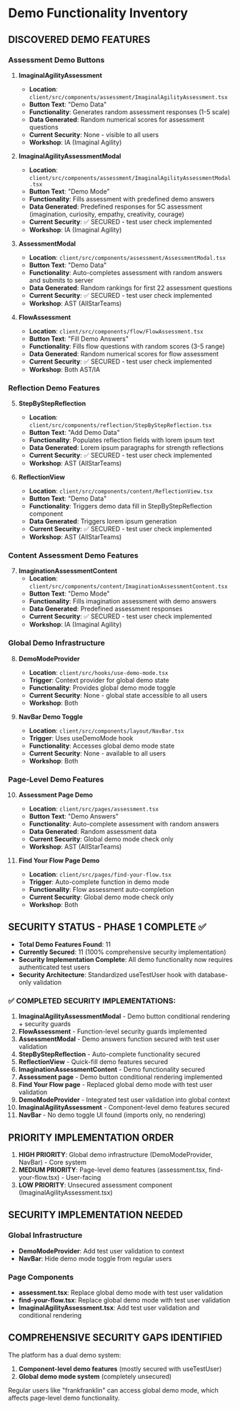 # Demo Functionality Inventory

## DISCOVERED DEMO FEATURES

### Assessment Demo Buttons
1. **ImaginalAgilityAssessment**
   - **Location**: `client/src/components/assessment/ImaginalAgilityAssessment.tsx`
   - **Button Text**: "Demo Data"
   - **Functionality**: Generates random assessment responses (1-5 scale)
   - **Data Generated**: Random numerical scores for assessment questions
   - **Current Security**: None - visible to all users
   - **Workshop**: IA (Imaginal Agility)

2. **ImaginalAgilityAssessmentModal**
   - **Location**: `client/src/components/assessment/ImaginalAgilityAssessmentModal.tsx`
   - **Button Text**: "Demo Mode"
   - **Functionality**: Fills assessment with predefined demo answers
   - **Data Generated**: Predefined responses for 5C assessment (imagination, curiosity, empathy, creativity, courage)
   - **Current Security**: ✅ SECURED - test user check implemented
   - **Workshop**: IA (Imaginal Agility)

3. **AssessmentModal**
   - **Location**: `client/src/components/assessment/AssessmentModal.tsx`
   - **Button Text**: "Demo Data"
   - **Functionality**: Auto-completes assessment with random answers and submits to server
   - **Data Generated**: Random rankings for first 22 assessment questions
   - **Current Security**: ✅ SECURED - test user check implemented
   - **Workshop**: AST (AllStarTeams)

4. **FlowAssessment**
   - **Location**: `client/src/components/flow/FlowAssessment.tsx`
   - **Button Text**: "Fill Demo Answers"
   - **Functionality**: Fills flow questions with random scores (3-5 range)
   - **Data Generated**: Random numerical scores for flow assessment
   - **Current Security**: ✅ SECURED - test user check implemented
   - **Workshop**: Both AST/IA

### Reflection Demo Features
5. **StepByStepReflection**
   - **Location**: `client/src/components/reflection/StepByStepReflection.tsx`
   - **Button Text**: "Add Demo Data"
   - **Functionality**: Populates reflection fields with lorem ipsum text
   - **Data Generated**: Lorem ipsum paragraphs for strength reflections
   - **Current Security**: ✅ SECURED - test user check implemented
   - **Workshop**: AST (AllStarTeams)

6. **ReflectionView**
   - **Location**: `client/src/components/content/ReflectionView.tsx`
   - **Button Text**: "Demo Data"
   - **Functionality**: Triggers demo data fill in StepByStepReflection component
   - **Data Generated**: Triggers lorem ipsum generation
   - **Current Security**: ✅ SECURED - test user check implemented
   - **Workshop**: AST (AllStarTeams)

### Content Assessment Demo Features
7. **ImaginationAssessmentContent**
   - **Location**: `client/src/components/content/ImaginationAssessmentContent.tsx`
   - **Button Text**: "Demo Mode"
   - **Functionality**: Fills imagination assessment with demo answers
   - **Data Generated**: Predefined assessment responses
   - **Current Security**: ✅ SECURED - test user check implemented
   - **Workshop**: IA (Imaginal Agility)

### Global Demo Infrastructure
8. **DemoModeProvider**
   - **Location**: `client/src/hooks/use-demo-mode.tsx`
   - **Trigger**: Context provider for global demo state
   - **Functionality**: Provides global demo mode toggle
   - **Current Security**: None - global state accessible to all users
   - **Workshop**: Both

9. **NavBar Demo Toggle**
   - **Location**: `client/src/components/layout/NavBar.tsx`
   - **Trigger**: Uses useDemoMode hook
   - **Functionality**: Accesses global demo mode state
   - **Current Security**: None - available to all users
   - **Workshop**: Both

### Page-Level Demo Features
10. **Assessment Page Demo**
    - **Location**: `client/src/pages/assessment.tsx`
    - **Button Text**: "Demo Answers"
    - **Functionality**: Auto-complete assessment with random answers
    - **Data Generated**: Random assessment data
    - **Current Security**: Global demo mode check only
    - **Workshop**: AST (AllStarTeams)

11. **Find Your Flow Page Demo**
    - **Location**: `client/src/pages/find-your-flow.tsx`
    - **Trigger**: Auto-complete function in demo mode
    - **Functionality**: Flow assessment auto-completion
    - **Current Security**: Global demo mode check only
    - **Workshop**: Both

## SECURITY STATUS - PHASE 1 COMPLETE ✅
- **Total Demo Features Found**: 11
- **Currently Secured**: 11 (100% comprehensive security implementation)
- **Security Implementation Complete**: All demo functionality now requires authenticated test users
- **Security Architecture**: Standardized useTestUser hook with database-only validation

### ✅ COMPLETED SECURITY IMPLEMENTATIONS:
1. **ImaginalAgilityAssessmentModal** - Demo button conditional rendering + security guards
2. **FlowAssessment** - Function-level security guards implemented
3. **AssessmentModal** - Demo answers function secured with test user validation
4. **StepByStepReflection** - Auto-complete functionality secured
5. **ReflectionView** - Quick-fill demo features secured
6. **ImaginationAssessmentContent** - Demo functionality secured
7. **Assessment page** - Demo button conditional rendering implemented
8. **Find Your Flow page** - Replaced global demo mode with test user validation
9. **DemoModeProvider** - Integrated test user validation into global context
10. **ImaginalAgilityAssessment** - Component-level demo features secured
11. **NavBar** - No demo toggle UI found (imports only, no rendering)

## PRIORITY IMPLEMENTATION ORDER
1. **HIGH PRIORITY**: Global demo infrastructure (DemoModeProvider, NavBar) - Core system
2. **MEDIUM PRIORITY**: Page-level demo features (assessment.tsx, find-your-flow.tsx) - User-facing
3. **LOW PRIORITY**: Unsecured assessment component (ImaginalAgilityAssessment.tsx)

## SECURITY IMPLEMENTATION NEEDED
### Global Infrastructure
- **DemoModeProvider**: Add test user validation to context
- **NavBar**: Hide demo mode toggle from regular users

### Page Components  
- **assessment.tsx**: Replace global demo mode with test user validation
- **find-your-flow.tsx**: Replace global demo mode with test user validation
- **ImaginalAgilityAssessment.tsx**: Add test user validation and conditional rendering

## COMPREHENSIVE SECURITY GAPS IDENTIFIED
The platform has a dual demo system:
1. **Component-level demo features** (mostly secured with useTestUser)
2. **Global demo mode system** (completely unsecured)

Regular users like "frankfranklin" can access global demo mode, which affects page-level demo functionality.
